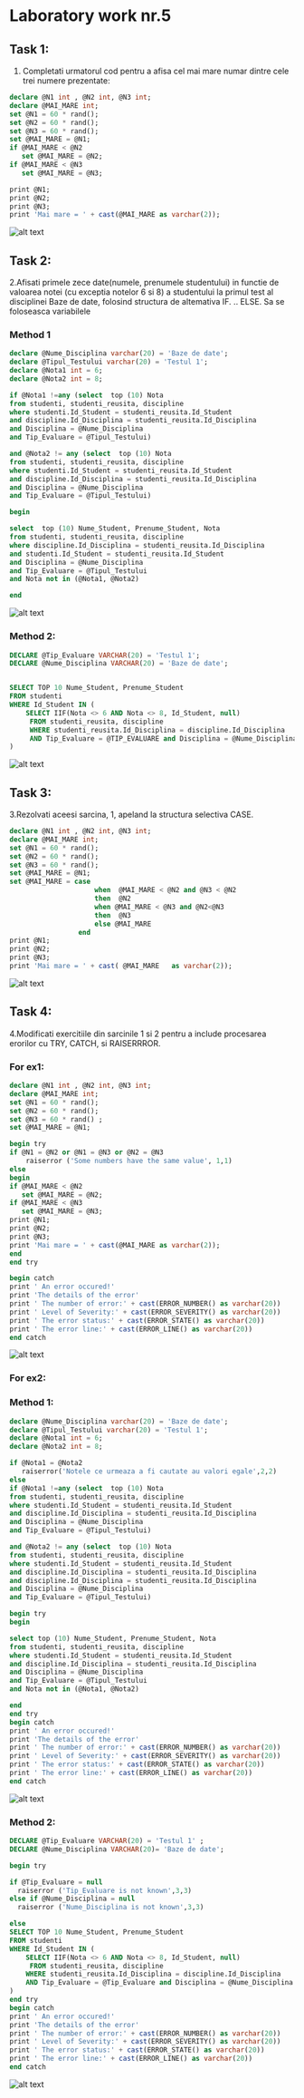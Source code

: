 
# Laboratory work nr.5
## Task 1:

1. Completati urmatorul cod pentru a afisa cel mai mare numar dintre cele trei numere prezentate:

```SQL
declare @N1 int , @N2 int, @N3 int;
declare @MAI_MARE int;
set @N1 = 60 * rand();
set @N2 = 60 * rand();
set @N3 = 60 * rand();
set @MAI_MARE = @N1;
if @MAI_MARE < @N2
   set @MAI_MARE = @N2;
if @MAI_MARE < @N3
   set @MAI_MARE = @N3;

print @N1;
print @N2;
print @N3;
print 'Mai mare = ' + cast(@MAI_MARE as varchar(2));
```
![alt text](https://github.com/AlinaGomeniuc/Data-Base/blob/master/Lab5/images/VirtualBox_Alina_30_10_2018_21_43_23.png)

## Task 2:
2.Afisati primele zece date(numele, prenumele studentului) in functie de valoarea notei (cu exceptia notelor 6 si 8) a studentului la primul test al disciplinei Baze de date, folosind structura de altemativa IF. .. ELSE. Sa se foloseasca variabilele

### Method 1
```SQL
declare @Nume_Disciplina varchar(20) = 'Baze de date';
declare @Tipul_Testului varchar(20) = 'Testul 1';
declare @Nota1 int = 6;
declare @Nota2 int = 8;

if @Nota1 !=any (select  top (10) Nota
from studenti, studenti_reusita, discipline
where studenti.Id_Student = studenti_reusita.Id_Student
and discipline.Id_Disciplina = studenti_reusita.Id_Disciplina
and Disciplina = @Nume_Disciplina
and Tip_Evaluare = @Tipul_Testului)

and @Nota2 != any (select  top (10) Nota
from studenti, studenti_reusita, discipline
where studenti.Id_Student = studenti_reusita.Id_Student
and discipline.Id_Disciplina = studenti_reusita.Id_Disciplina
and Disciplina = @Nume_Disciplina
and Tip_Evaluare = @Tipul_Testului)

begin

select  top (10) Nume_Student, Prenume_Student, Nota
from studenti, studenti_reusita, discipline
where discipline.Id_Disciplina = studenti_reusita.Id_Disciplina
and studenti.Id_Student = studenti_reusita.Id_Student
and Disciplina = @Nume_Disciplina
and Tip_Evaluare = @Tipul_Testului
and Nota not in (@Nota1, @Nota2)

end
```
![alt text](https://github.com/AlinaGomeniuc/Data-Base/blob/master/Lab5/images/VirtualBox_Alina_30_10_2018_22_02_20.png)

### Method 2:

``` SQL
DECLARE @Tip_Evaluare VARCHAR(20) = 'Testul 1';
DECLARE @Nume_Disciplina VARCHAR(20) = 'Baze de date';


SELECT TOP 10 Nume_Student, Prenume_Student
FROM studenti
WHERE Id_Student IN (	
	SELECT IIF(Nota <> 6 AND Nota <> 8, Id_Student, null)
	 FROM studenti_reusita, discipline  
	 WHERE studenti_reusita.Id_Disciplina = discipline.Id_Disciplina
	 AND Tip_Evaluare = @TIP_EVALUARE and Disciplina = @Nume_Disciplina
)
```
![alt text](https://github.com/AlinaGomeniuc/Data-Base/blob/master/Lab5/images/VirtualBox_Alina_30_10_2018_23_11_17.png)

## Task 3:
3.Rezolvati aceesi sarcina, 1, apeland la structura selectiva CASE.

```SQL
declare @N1 int , @N2 int, @N3 int;
declare @MAI_MARE int;
set @N1 = 60 * rand();
set @N2 = 60 * rand();
set @N3 = 60 * rand();
set @MAI_MARE = @N1;
set @MAI_MARE = case 
					 when  @MAI_MARE < @N2 and @N3 < @N2
					 then  @N2
					 when @MAI_MARE < @N3 and @N2<@N3
					 then  @N3
					 else @MAI_MARE
			     end   
print @N1;
print @N2;
print @N3;
print 'Mai mare = ' + cast( @MAI_MARE   as varchar(2));
```

![alt text](https://github.com/AlinaGomeniuc/Data-Base/blob/master/Lab5/images/VirtualBox_Alina_30_10_2018_21_44_54.png)

## Task 4:
4.Modificati exercitiile din sarcinile 1 si 2 pentru a include procesarea erorilor cu TRY, CATCH, si RAISERRROR.

### For ex1:
```SQL
declare @N1 int , @N2 int, @N3 int;
declare @MAI_MARE int;
set @N1 = 60 * rand();
set @N2 = 60 * rand();
set @N3 = 60 * rand() ;
set @MAI_MARE = @N1;

begin try
if @N1 = @N2 or @N1 = @N3 or @N2 = @N3 
    raiserror ('Some numbers have the same value', 1,1)
else
begin
if @MAI_MARE < @N2
   set @MAI_MARE = @N2;
if @MAI_MARE < @N3
   set @MAI_MARE = @N3;
print @N1;
print @N2;
print @N3;
print 'Mai mare = ' + cast(@MAI_MARE as varchar(2));
end
end try

begin catch
print ' An error occured!' 
print 'The details of the error'
print ' The number of error:' + cast(ERROR_NUMBER() as varchar(20))
print ' Level of Severity:' + cast(ERROR_SEVERITY() as varchar(20))
print ' The error status:' + cast(ERROR_STATE() as varchar(20))
print ' The error line:' + cast(ERROR_LINE() as varchar(20))
end catch
```   

![alt text](https://github.com/AlinaGomeniuc/Data-Base/blob/master/Lab5/images/VirtualBox_Alina_30_10_2018_21_45_24.png)

### For ex2:

### Method 1:

```SQL
declare @Nume_Disciplina varchar(20) = 'Baze de date';
declare @Tipul_Testului varchar(20) = 'Testul 1';
declare @Nota1 int = 6;
declare @Nota2 int = 8;

if @Nota1 = @Nota2 
   raiserror('Notele ce urmeaza a fi cautate au valori egale',2,2)
else
if @Nota1 !=any (select  top (10) Nota
from studenti, studenti_reusita, discipline
where studenti.Id_Student = studenti_reusita.Id_Student
and discipline.Id_Disciplina = studenti_reusita.Id_Disciplina
and Disciplina = @Nume_Disciplina
and Tip_Evaluare = @Tipul_Testului)

and @Nota2 != any (select  top (10) Nota
from studenti, studenti_reusita, discipline
where studenti.Id_Student = studenti_reusita.Id_Student
and discipline.Id_Disciplina = studenti_reusita.Id_Disciplina
and discipline.Id_Disciplina = studenti_reusita.Id_Disciplina
and Disciplina = @Nume_Disciplina
and Tip_Evaluare = @Tipul_Testului)

begin try
begin

select top (10) Nume_Student, Prenume_Student, Nota
from studenti, studenti_reusita, discipline
where studenti.Id_Student = studenti_reusita.Id_Student
and discipline.Id_Disciplina = studenti_reusita.Id_Disciplina
and Disciplina = @Nume_Disciplina
and Tip_Evaluare = @Tipul_Testului
and Nota not in (@Nota1, @Nota2)

end
end try
begin catch
print ' An error occured!' 
print 'The details of the error'
print ' The number of error:' + cast(ERROR_NUMBER() as varchar(20))
print ' Level of Severity:' + cast(ERROR_SEVERITY() as varchar(20))
print ' The error status:' + cast(ERROR_STATE() as varchar(20))
print ' The error line:' + cast(ERROR_LINE() as varchar(20))
end catch
```

![alt text](https://github.com/AlinaGomeniuc/Data-Base/blob/master/Lab5/images/VirtualBox_Alina_30_10_2018_22_06_23.png)

### Method 2:
```SQL
DECLARE @Tip_Evaluare VARCHAR(20) = 'Testul 1' ;
DECLARE @Nume_Disciplina VARCHAR(20)= 'Baze de date';

begin try

if @Tip_Evaluare = null 
  raiserror ('Tip_Evaluare is not known',3,3)
else if @Nume_Disciplina = null
  raiserror ('Nume_Disciplina is not known',3,3)

else
SELECT TOP 10 Nume_Student, Prenume_Student 
FROM studenti
WHERE Id_Student IN (	
	SELECT IIF(Nota <> 6 AND Nota <> 8, Id_Student, null)
	 FROM studenti_reusita, discipline
	WHERE studenti_reusita.Id_Disciplina = discipline.Id_Disciplina
	AND Tip_Evaluare = @Tip_Evaluare and Disciplina = @Nume_Disciplina
)
end try
begin catch
print ' An error occured!' 
print 'The details of the error'
print ' The number of error:' + cast(ERROR_NUMBER() as varchar(20))
print ' Level of Severity:' + cast(ERROR_SEVERITY() as varchar(20))
print ' The error status:' + cast(ERROR_STATE() as varchar(20))
print ' The error line:' + cast(ERROR_LINE() as varchar(20))
end catch
```
![alt text](https://github.com/AlinaGomeniuc/Data-Base/blob/master/Lab5/images/VirtualBox_Alina_30_10_2018_23_05_32.png)
